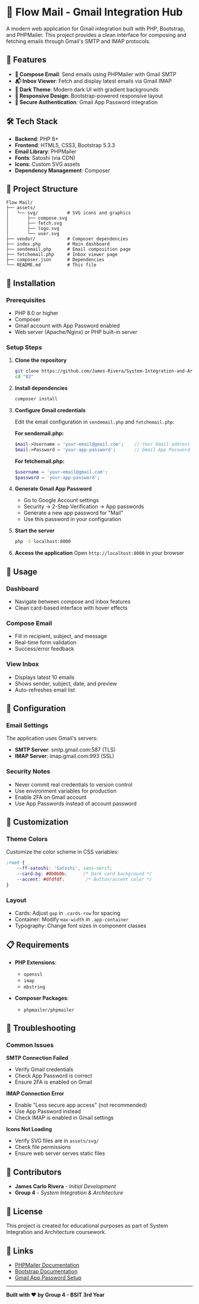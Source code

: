 # 📧 Flow Mail - Gmail Integration Hub

A modern web application for Gmail integration built with PHP, Bootstrap, and PHPMailer. This project provides a clean interface for composing and fetching emails through Gmail's SMTP and IMAP protocols.

## 🌟 Features

- **📝 Compose Email**: Send emails using PHPMailer with Gmail SMTP
- **📬 Inbox Viewer**: Fetch and display latest emails via Gmail IMAP
- **🎨 Dark Theme**: Modern dark UI with gradient backgrounds
- **📱 Responsive Design**: Bootstrap-powered responsive layout
- **🔐 Secure Authentication**: Gmail App Password integration

## 🛠️ Tech Stack

- **Backend**: PHP 8+
- **Frontend**: HTML5, CSS3, Bootstrap 5.3.3
- **Email Library**: PHPMailer
- **Fonts**: Satoshi (via CDN)
- **Icons**: Custom SVG assets
- **Dependency Management**: Composer

## 📁 Project Structure

```
Flow Mail/
├── assets/
│   └── svg/           # SVG icons and graphics
│       ├── compose.svg
│       ├── fetch.svg
│       ├── logo.svg
│       └── user.svg
├── vendor/            # Composer dependencies
├── index.php          # Main dashboard
├── sendemail.php      # Email composition page
├── fetchemail.php     # Inbox viewer page
├── composer.json      # Dependencies
└── README.md          # This file
```

## 🚀 Installation

### Prerequisites
- PHP 8.0 or higher
- Composer
- Gmail account with App Password enabled
- Web server (Apache/Nginx) or PHP built-in server

### Setup Steps

1. **Clone the repository**
   ```bash
   git clone https://github.com/James-Rivera/System-Integration-and-Architecture.git
   cd "02"
   ```

2. **Install dependencies**
   ```bash
   composer install
   ```

3. **Configure Gmail credentials**
   
   Edit the email configuration in `sendemail.php` and `fetchemail.php`:
   
   **For sendemail.php:**
   ```php
   $mail->Username = 'your-email@gmail.com';    // Your Gmail address
   $mail->Password = 'your-app-password';       // Gmail App Password
   ```
   
   **For fetchemail.php:**
   ```php
   $username = 'your-email@gmail.com';
   $password = 'your-app-password';
   ```

4. **Generate Gmail App Password**
   - Go to Google Account settings
   - Security → 2-Step Verification → App passwords
   - Generate a new app password for "Mail"
   - Use this password in your configuration

5. **Start the server**
   ```bash
   php -S localhost:8000
   ```

6. **Access the application**
   Open `http://localhost:8000` in your browser

## 🎯 Usage

### Dashboard
- Navigate between compose and inbox features
- Clean card-based interface with hover effects

### Compose Email
- Fill in recipient, subject, and message
- Real-time form validation
- Success/error feedback

### View Inbox
- Displays latest 10 emails
- Shows sender, subject, date, and preview
- Auto-refreshes email list

## 🔧 Configuration

### Email Settings
The application uses Gmail's servers:
- **SMTP Server**: smtp.gmail.com:587 (TLS)
- **IMAP Server**: imap.gmail.com:993 (SSL)

### Security Notes
- Never commit real credentials to version control
- Use environment variables for production
- Enable 2FA on Gmail account
- Use App Passwords instead of account password

## 🎨 Customization

### Theme Colors
Customize the color scheme in CSS variables:
```css
:root {
    --ff-satoshi: 'Satoshi', sans-serif;
    --card-bg: #0b0b0b;      /* Dark card background */
    --accent: #dfdfdf;        /* Button/accent color */
}
```

### Layout
- Cards: Adjust `gap` in `.cards-row` for spacing
- Container: Modify `max-width` in `.app-container`
- Typography: Change font sizes in component classes

## 📋 Requirements

- **PHP Extensions**:
  - `openssl`
  - `imap`
  - `mbstring`
  
- **Composer Packages**:
  - `phpmailer/phpmailer`

## 🐛 Troubleshooting

### Common Issues

**SMTP Connection Failed**
- Verify Gmail credentials
- Check App Password is correct
- Ensure 2FA is enabled on Gmail

**IMAP Connection Error**
- Enable "Less secure app access" (not recommended)
- Use App Password instead
- Check IMAP is enabled in Gmail settings

**Icons Not Loading**
- Verify SVG files are in `assets/svg/`
- Check file permissions
- Ensure web server serves static files

## 👥 Contributors

- **James Carlo Rivera** - *Initial Development*
- **Group 4** - *System Integration & Architecture*

## 📄 License

This project is created for educational purposes as part of System Integration and Architecture coursework.

## 🔗 Links

- [PHPMailer Documentation](https://github.com/PHPMailer/PHPMailer)
- [Bootstrap Documentation](https://getbootstrap.com/docs/5.3/)
- [Gmail App Password Setup](https://support.google.com/accounts/answer/185833)

---

**Built with ❤️ by Group 4 - BSIT 3rd Year**
